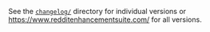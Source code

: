 See the [`changelog/`](https://github.com/honestbleeps/Reddit-Enhancement-Suite/tree/master/changelog) directory for individual versions or https://www.redditenhancementsuite.com/ for all versions.
